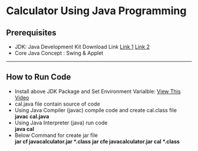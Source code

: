 

# Calculator Using Java Programming 

## Prerequisites
- JDK: Java Development Kit Download Link [Link 1](https://download.oracle.com/java/17/latest/jdk-17_windows-x64_bin.exe) [Link 2](https://www.oracle.com/java/technologies/downloads/#jdk17-windows)
- Core Java Concept : Swing & Applet

---


## How to Run Code
- Install above JDK Package and Set Environment Varialble: [View This Video](https://www.youtube.com/watch?v=N7l20-hg6r8)
- cal.java file contain source of code 
- Using Java Compiler (javac) compile code and create cal.class file<br>
  **javac cal.java**
- Using Java Interpreter (java) run code<br>
  **java cal**
- Below Command for create jar file<br>
   __jar cf javacalculator.jar *.class__
   __jar cfe javacalculator.jar cal  *.class__
 

